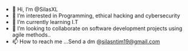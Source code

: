 - 👋 Hi, I’m @SilasXL
- 👀 I’m interested in Programming, ethical hacking and cybersecurity
- 🌱 I’m currently learning I.T
- 💞️ I’m looking to collaborate on software development projects using agile methods..
- 📫 How to reach me ...Send a dm @silasntim19@gmail.com

<!---
SilasXL/SilasXL is a ✨ special ✨ repository because its `README.md` (this file) appears on your GitHub profile.
You can click the Preview link to take a look at your changes.
--->
